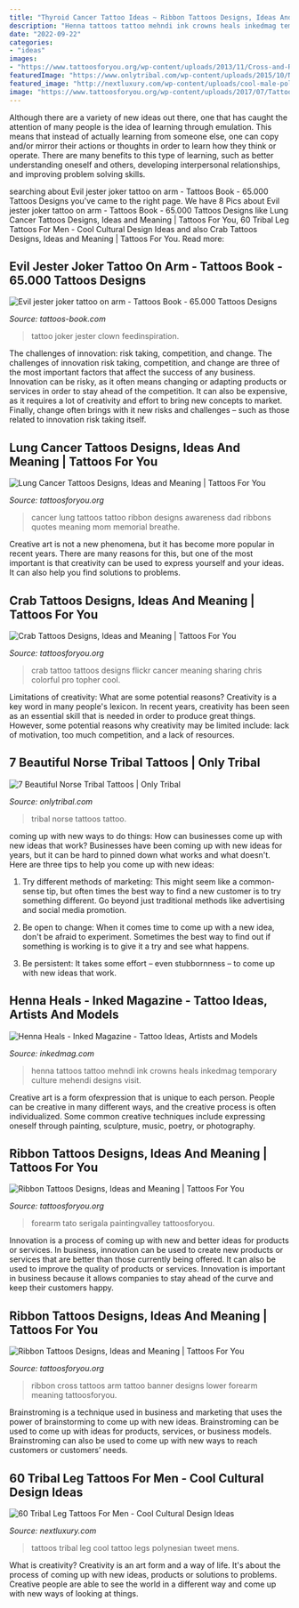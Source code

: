 ```yaml
---
title: "Thyroid Cancer Tattoo Ideas ~ Ribbon Tattoos Designs, Ideas And Meaning"
description: "Henna tattoos tattoo mehndi ink crowns heals inkedmag temporary culture mehendi designs visit"
date: "2022-09-22"
categories:
- "ideas"
images:
- "https://www.tattoosforyou.org/wp-content/uploads/2013/11/Cross-and-Ribbon-Tattoo-768x1024.jpg"
featuredImage: "https://www.onlytribal.com/wp-content/uploads/2015/10/Norse-Tribal-Tattoo1.jpg"
featured_image: "http://nextluxury.com/wp-content/uploads/cool-male-polynesian-tribal-tattoos-for-legs.jpg"
image: "https://www.tattoosforyou.org/wp-content/uploads/2017/07/Tattoos-for-Lung-Cancer.jpg"
---
```



Although there are a variety of new ideas out there, one that has caught the attention of many people is the idea of learning through emulation. This means that instead of actually learning from someone else, one can copy and/or mirror their actions or thoughts in order to learn how they think or operate. There are many benefits to this type of learning, such as better understanding oneself and others, developing interpersonal relationships, and improving problem solving skills.

	

		
searching about Evil jester joker tattoo on arm - Tattoos Book - 65.000 Tattoos Designs you've came to the right page. We have 8 Pics about Evil jester joker tattoo on arm - Tattoos Book - 65.000 Tattoos Designs like Lung Cancer Tattoos Designs, Ideas and Meaning | Tattoos For You, 60 Tribal Leg Tattoos For Men - Cool Cultural Design Ideas and also Crab Tattoos Designs, Ideas and Meaning | Tattoos For You. Read more:
		
    
## Evil Jester Joker Tattoo On Arm - Tattoos Book - 65.000 Tattoos Designs

<img loading=lazy src="https://tattoos-book.com/wp-content/uploads/2016/02/evil-jester-joker-tattoo-on-arm.jpg" onerror="this.onerror=null;this.src='https://tse1.mm.bing.net/th?id=OIP.1Vcqm64Er_G_95LeZ4eRCQHaJ4&amp;pid=15.1';" alt="Evil jester joker tattoo on arm - Tattoos Book - 65.000 Tattoos Designs">

_Source: tattoos-book.com_

>tattoo joker jester clown feedinspiration. 

	

The challenges of innovation: risk taking, competition, and change.
The challenges of innovation risk taking, competition, and change are three of the most important factors that affect the success of any business. Innovation can be risky, as it often means changing or adapting products or services in order to stay ahead of the competition. It can also be expensive, as it requires a lot of creativity and effort to bring new concepts to market. Finally, change often brings with it new risks and challenges – such as those related to innovation risk taking itself.

    
## Lung Cancer Tattoos Designs, Ideas And Meaning | Tattoos For You

<img loading=lazy src="https://www.tattoosforyou.org/wp-content/uploads/2017/07/Tattoos-for-Lung-Cancer.jpg" onerror="this.onerror=null;this.src='https://tse1.mm.bing.net/th?id=OIP.TQB-28VVSJqeuERSE6f70QHaJ3&amp;pid=15.1';" alt="Lung Cancer Tattoos Designs, Ideas and Meaning | Tattoos For You">

_Source: tattoosforyou.org_

>cancer lung tattoos tattoo ribbon designs awareness dad ribbons quotes meaning mom memorial breathe. 

	

Creative art is not a new phenomena, but it has become more popular in recent years. There are many reasons for this, but one of the most important is that creativity can be used to express yourself and your ideas. It can also help you find solutions to problems.

    
## Crab Tattoos Designs, Ideas And Meaning | Tattoos For You

<img loading=lazy src="https://www.tattoosforyou.org/wp-content/uploads/2016/03/Blue-Crab-Tattoos.jpg" onerror="this.onerror=null;this.src='https://tse1.mm.bing.net/th?id=OIP.9xjwIasEb1q03WMGD1-iDQHaE7&amp;pid=15.1';" alt="Crab Tattoos Designs, Ideas and Meaning | Tattoos For You">

_Source: tattoosforyou.org_

>crab tattoo tattoos designs flickr cancer meaning sharing chris colorful pro topher cool. 

	

Limitations of creativity: What are some potential reasons?
Creativity is a key word in many people's lexicon. In recent years, creativity has been seen as an essential skill that is needed in order to produce great things. However, some potential reasons why creativity may be limited include: lack of motivation, too much competition, and a lack of resources.

    
## 7 Beautiful Norse Tribal Tattoos | Only Tribal

<img loading=lazy src="https://www.onlytribal.com/wp-content/uploads/2015/10/Norse-Tribal-Tattoo1.jpg" onerror="this.onerror=null;this.src='https://tse1.mm.bing.net/th?id=OIP.xFwY2uWb2Oy6_zqRUu-bnQHaKI&amp;pid=15.1';" alt="7 Beautiful Norse Tribal Tattoos | Only Tribal">

_Source: onlytribal.com_

>tribal norse tattoos tattoo. 

	

coming up with new ways to do things: How can businesses come up with new ideas that work?
Businesses have been coming up with new ideas for years, but it can be hard to pinned down what works and what doesn't. Here are three tips to help you come up with new ideas: 
1. Try different methods of marketing: This might seem like a common-sense tip, but often times the best way to find a new customer is to try something different. Go beyond just traditional methods like advertising and social media promotion. 

2. Be open to change: When it comes time to come up with a new idea, don't be afraid to experiment. Sometimes the best way to find out if something is working is to give it a try and see what happens. 

3. Be persistent: It takes some effort – even stubbornness – to come up with new ideas that work.

    
## Henna Heals - Inked Magazine - Tattoo Ideas, Artists And Models

<img loading=lazy src="https://www.inkedmag.com/.image/t_share/MTU5MDMyNTMzMTg0NDg5MjQw/henna_feature.jpg" onerror="this.onerror=null;this.src='https://tse3.mm.bing.net/th?id=OIP.63v99psmbUjQFqoihrFb8QHaHY&amp;pid=15.1';" alt="Henna Heals - Inked Magazine - Tattoo Ideas, Artists and Models">

_Source: inkedmag.com_

>henna tattoos tattoo mehndi ink crowns heals inkedmag temporary culture mehendi designs visit. 

	

Creative art is a form ofexpression that is unique to each person. People can be creative in many different ways, and the creative process is often individualized. Some common creative techniques include expressing oneself through painting, sculpture, music, poetry, or photography.

    
## Ribbon Tattoos Designs, Ideas And Meaning | Tattoos For You

<img loading=lazy src="https://www.tattoosforyou.org/wp-content/uploads/2013/11/Cross-and-Ribbon-Tattoo-768x1024.jpg" onerror="this.onerror=null;this.src='https://tse3.mm.bing.net/th?id=OIP.zlbMXVphb6Vc8D5igDWniQHaJ4&amp;pid=15.1';" alt="Ribbon Tattoos Designs, Ideas and Meaning | Tattoos For You">

_Source: tattoosforyou.org_

>forearm tato serigala paintingvalley tattoosforyou. 

	

Innovation is a process of coming up with new and better ideas for products or services. In business, innovation can be used to create new products or services that are better than those currently being offered. It can also be used to improve the quality of products or services. Innovation is important in business because it allows companies to stay ahead of the curve and keep their customers happy.

    
## Ribbon Tattoos Designs, Ideas And Meaning | Tattoos For You

<img loading=lazy src="http://www.tattoosforyou.org/wp-content/uploads/2013/11/Cross-and-Ribbon-Tattoo.jpg" onerror="this.onerror=null;this.src='https://tse4.mm.bing.net/th?id=OIP.vA4HF-f8kXQxbuPp09m4UgHaJ4&amp;pid=15.1';" alt="Ribbon Tattoos Designs, Ideas and Meaning | Tattoos For You">

_Source: tattoosforyou.org_

>ribbon cross tattoos arm tattoo banner designs lower forearm meaning tattoosforyou. 

	

Brainstroming is a technique used in business and marketing that uses the power of brainstorming to come up with new ideas. Brainstroming can be used to come up with ideas for products, services, or business models. Brainstroming can also be used to come up with new ways to reach customers or customers’ needs.

    
## 60 Tribal Leg Tattoos For Men - Cool Cultural Design Ideas

<img loading=lazy src="http://nextluxury.com/wp-content/uploads/cool-male-polynesian-tribal-tattoos-for-legs.jpg" onerror="this.onerror=null;this.src='https://tse4.mm.bing.net/th?id=OIP.vpjfin75swBpLiX1HoI9QQHaKU&amp;pid=15.1';" alt="60 Tribal Leg Tattoos For Men - Cool Cultural Design Ideas">

_Source: nextluxury.com_

>tattoos tribal leg cool tattoo legs polynesian tweet mens. 

	

What is creativity?
Creativity is an art form and a way of life. It's about the process of coming up with new ideas, products or solutions to problems. Creative people are able to see the world in a different way and come up with new ways of looking at things.

